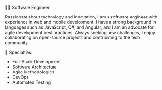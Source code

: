 👨‍💻 Software Engineer

Passionate about technology and innovation, I am a software engineer with experience in web and mobile development. I have a strong background in languages such as JavaScript, C#, and Angular, and I am an advocate for agile development best practices. Always seeking new challenges, I enjoy collaborating on open-source projects and contributing to the tech community.

🚀 Specialties:

* Full-Stack Development
* Software Architecture
* Agile Methodologies
* DevOps
* Automated Testing
